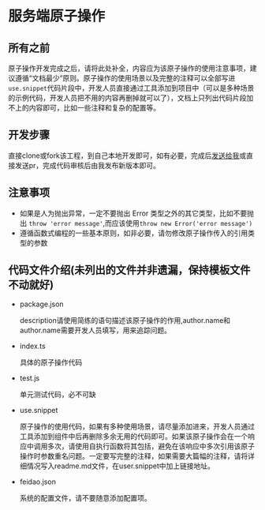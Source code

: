 # 服务端原子操作

## 所有之前

原子操作开发完成之后，请将此处补全，内容应为该原子操作的使用注意事项，建议遵循“文档最少”原则。原子操作的使用场景以及完整的注释可以全部写进`use.snippet`代码片段中，开发人员直接通过工具添加到项目中（可以是多种场景的示例代码，开发人员把不用的内容再删掉就可以了），文档上只列出代码片段加不上的内容即可，比如一些注释和复杂的配置等。

## 开发步骤

直接clone或fork该工程，到自己本地开发即可，如有必要，完成后[发送给我](mailto:tao_qiufeng@126.com)或直接发送pr，完成代码审核后由我发布新版本即可。

## 注意事项

- 如果是人为抛出异常，一定不要抛出 Error 类型之外的其它类型，比如不要抛出 `throw 'error message'`,而应该使用`throw new Error('error message')`
- 遵循函数式编程的一些基本原则，如非必要，请勿修改原子操作传入的引用类型的参数

## 代码文件介绍(未列出的文件并非遗漏，保持模板文件不动就好)

- package.json

	description请使用简练的语句描述该原子操作的作用,author.name和author.name需要开发人员填写，用来追踪问题。

- index.ts

	具体的原子操作代码

- test.js

	单元测试代码，必不可缺

- use.snippet

	原子操作的使用代码，如果有多种使用场景，请尽量添加进来，开发人员通过工具添加到组件中后再删除多余无用的代码即可。如果该原子操作会在一个响应中调用多次，请使用自执行函数将其包括，避免在该响应中多次引用该原子操作时参数重名问题。一定要写完整的注释，如果需要大篇幅的注释，请将详细情况写入readme.md文件，在user.snippet中加上链接地址。

- feidao.json

	系统的配置文件，请不要随意添加配置项。
